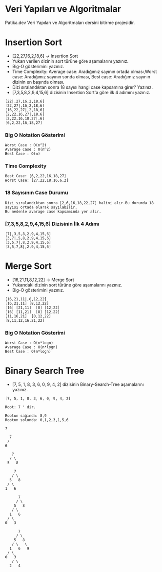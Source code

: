# Veri Yapıları ve Algoritmalar

Patika.dev Veri Yapıları ve Algoritmaları dersini bitirme projesidir.

# Insertion Sort

  *  [22,27,16,2,18,6] -> Insertion Sort
  *  Yukarı verilen dizinin sort türüne göre aşamalarını yazınız.
  *  Big-O gösterimini yazınız.
  *  Time Complexity: Average case: Aradığımız sayının ortada olması,Worst case: Aradığımız sayının sonda olması, Best case: Aradığımız sayının dizinin en başında olması.
  *  Dizi sıralandıktan sonra 18 sayısı hangi case kapsamına girer? Yazınız.
  *  [7,3,5,8,2,9,4,15,6] dizisinin Insertion Sort'a göre ilk 4 adımını yazınız.

```
[22|,27,16,2,18,6]
[22,27|,16,2,18,6]
[16,22,27|,2,18,6]
[2,22,16,27|,18,6]
[2,22,16,18,27|,6]
[6,2,22,16,18,27]
```

### Big O Notation Gösterimi

```
Worst Case : O(n^2)
Avarage Case : O(n^2)
Best Case : O(n)
```

### Time Complexity

```
Best Case: [6,2,22,16,18,27]
Worst Case: [27,22,18,16,6,2]

```

### 18 Sayısının Case Durumu

```
Dizi sıralandıktan sonra [2,6,16,18,22,27] halini alır.Bu durumda 18 sayısı ortada olarak sayılabilir.
Bu nedenle avarage case kapsamında yer alır.
```

### [7,3,5,8,2,9,4,15,6] Dizisinin İlk 4 Adımı

```
[7|,3,5,8,2,9,4,15,6]
[3,7|,5,8,2,9,4,15,6]
[3,5,7|,8,2,9,4,15,6]
[3,5,7,8|,2,9,4,15,6]

```

# Merge Sort

* [16,21,11,8,12,22] -> Merge Sort
* Yukarıdaki dizinin sort türüne göre aşamalarını yazınız.
* Big-O gösterimini yazınız.

```
[16,21,11|,8,12,22]
[16,21,11] [8,12,22]
[16] [21,11]  [8] [12,22]
[16] [11,21]  [8] [12,22]
[11,16,21]  [8,12,22]
[8,11,12,16,21,22]
```
### Big O Notation Gösterimi

```
Worst Case : O(n*logn)
Avarage Case : O(n*logn)
Best Case : O(n*logn)
```
# Binary Search Tree

* [7, 5, 1, 8, 3, 6, 0, 9, 4, 2] dizisinin Binary-Search-Tree aşamalarını yazınız.

```
[7, 5, 1, 8, 3, 6, 0, 9, 4, 2]

Root: 7 ' dir.

Rootun sağında: 8,9
Rootun solunda: 0,1,2,3,1,5,6

```

```
7
```

```
  7
 /
6
```

```
   7
  / \
 5   8
```

```
    7
   / \
  5   8
 / \
1   6

```

```
      7
     / \
    5   8
   / \
  1   6
 / \
0   3
```

```
      7
     / \
    5   8
   / \   \
  1   6   9
 / \
0   3
   / \
  2   4
      
```